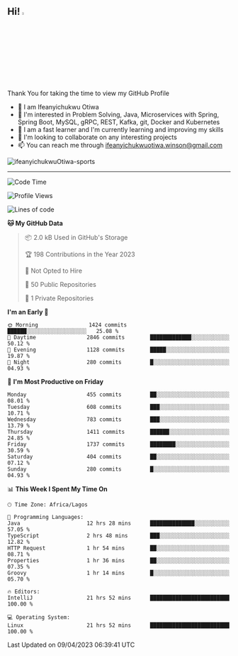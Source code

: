 <!-- BLOG-POST-LIST:START --><!-- BLOG-POST-LIST:END -->

## Hi! <img src="https://media.giphy.com/media/hvRJCLFzcasrR4ia7z/giphy.gif" width="4%"> 

Thank You for taking the time to view my GitHub Profile

- 👋 I am Ifeanyichukwu Otiwa
- 👀 I'm interested in Problem Solving, Java, Microservices with Spring, Spring Boot, MySQL, gRPC, REST, Kafka, git, Docker and Kubernetes
- 🌱 I am a fast learner and I'm currently learning and improving my skills
- 💞️ I'm looking to collaborate on any interesting projects
- 📫 You can reach me through ifeanyichukwuotiwa.winson@gmail.com

<p align="left" marginTop="10px"> <img src="https://komarev.com/ghpvc/?username=ifeanyichukwuOtiwa-sports&label=Profile%20views&color=0e75b6&style=for-the-badge" alt="ifeanyichukwuOtiwa-sports" /> </p>

***

<!--START_SECTION:waka-->
![Code Time](http://img.shields.io/badge/Code%20Time-1%2C266%20hrs%2031%20mins-blue)

![Profile Views](http://img.shields.io/badge/Profile%20Views-0-blue)

![Lines of code](https://img.shields.io/badge/From%20Hello%20World%20I%27ve%20Written-1.9%20million%20lines%20of%20code-blue)

**🐱 My GitHub Data** 

> 📦 2.0 kB Used in GitHub's Storage 
 > 
> 🏆 198 Contributions in the Year 2023
 > 
> 🚫 Not Opted to Hire
 > 
> 📜 50 Public Repositories 
 > 
> 🔑 1 Private Repositories 
 > 
**I'm an Early 🐤** 

```text
🌞 Morning                1424 commits        ██████░░░░░░░░░░░░░░░░░░░   25.08 % 
🌆 Daytime                2846 commits        █████████████░░░░░░░░░░░░   50.12 % 
🌃 Evening                1128 commits        █████░░░░░░░░░░░░░░░░░░░░   19.87 % 
🌙 Night                  280 commits         █░░░░░░░░░░░░░░░░░░░░░░░░   04.93 % 
```
📅 **I'm Most Productive on Friday** 

```text
Monday                   455 commits         ██░░░░░░░░░░░░░░░░░░░░░░░   08.01 % 
Tuesday                  608 commits         ███░░░░░░░░░░░░░░░░░░░░░░   10.71 % 
Wednesday                783 commits         ███░░░░░░░░░░░░░░░░░░░░░░   13.79 % 
Thursday                 1411 commits        ██████░░░░░░░░░░░░░░░░░░░   24.85 % 
Friday                   1737 commits        ████████░░░░░░░░░░░░░░░░░   30.59 % 
Saturday                 404 commits         ██░░░░░░░░░░░░░░░░░░░░░░░   07.12 % 
Sunday                   280 commits         █░░░░░░░░░░░░░░░░░░░░░░░░   04.93 % 
```


📊 **This Week I Spent My Time On** 

```text
🕑︎ Time Zone: Africa/Lagos

💬 Programming Languages: 
Java                     12 hrs 28 mins      ██████████████░░░░░░░░░░░   57.05 % 
TypeScript               2 hrs 48 mins       ███░░░░░░░░░░░░░░░░░░░░░░   12.82 % 
HTTP Request             1 hr 54 mins        ██░░░░░░░░░░░░░░░░░░░░░░░   08.71 % 
Properties               1 hr 36 mins        ██░░░░░░░░░░░░░░░░░░░░░░░   07.35 % 
Groovy                   1 hr 14 mins        █░░░░░░░░░░░░░░░░░░░░░░░░   05.70 % 

🔥 Editors: 
IntelliJ                 21 hrs 52 mins      █████████████████████████   100.00 % 

💻 Operating System: 
Linux                    21 hrs 52 mins      █████████████████████████   100.00 % 
```


 Last Updated on 09/04/2023 06:39:41 UTC
<!--END_SECTION:waka-->

<!--
<p align="center">
![trophy](https://github-profile-trophy.vercel.app/?username=ifeanyichukwuOtiwa-sports&theme=onedark) (https://github.com/ryo-ma/github-profile-trophy)
</p>
-->

<!---
ifeanyi-otiwa/ifeanyi-otiwa is a ✨ special ✨ repository because its `README.md` (this file) appears on your GitHub profile.
You can click the Preview link to take a look at your changes.
--->
